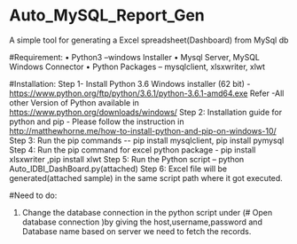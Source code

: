 # Auto_MySQL_Report_Gen
A simple tool for generating a Excel spreadsheet(Dashboard) from MySql db

#Requirement:
•	Python3 –windows Installer
•	Mysql Server, MySQL Windows Connector
•	Python Packages – mysqlclient, xlsxwriter, xlwt

#Installation:
Step 1- Install Python 3.6 Windows installer (62 bit) -https://www.python.org/ftp/python/3.6.1/python-3.6.1-amd64.exe
Refer -All other Version of Python available in https://www.python.org/downloads/windows/
Step 2: Installation guide for python and pip - Please follow the instruction in http://matthewhorne.me/how-to-install-python-and-pip-on-windows-10/
Step 3: Run the pip commands --  pip install mysqlclient, pip install pymysql
Step 4: Run the pip command for excel python package - pip install xlsxwriter ,pip install xlwt
Step 5: Run the Python script – python Auto_IDBI_DashBoard.py(attached)
Step 6: Excel file will be generated(attached sample) in the same script path where it got executed.

#Need to do:
1.	Change the database connection in the python script under (# Open database connection )by giving the host,username,password and Database name based on server we need to fetch the records.
